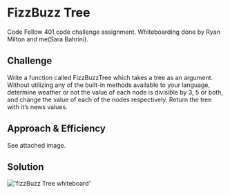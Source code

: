 # FizzBuzz Tree
Code Fellow 401 code challenge assignment.
Whiteboarding done by Ryan Milton and me(Sara Bahrini). 

## Challenge
Write a function called FizzBuzzTree which takes a tree as an argument.
Without utilizing any of the built-in methods available to your language, determine weather or not the value of each node is divisible by 3, 5 or both, and change the value of each of the nodes respectively. Return the tree with it’s news values.

## Approach & Efficiency
See attached image.

## Solution
!['fizzBuzz Tree whiteboard'](assets/fizz-buzz-tree.jpg)
